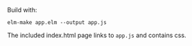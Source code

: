 Build with:
```
elm-make app.elm --output app.js
```
The included index.html page links to `app.js` and contains css.
